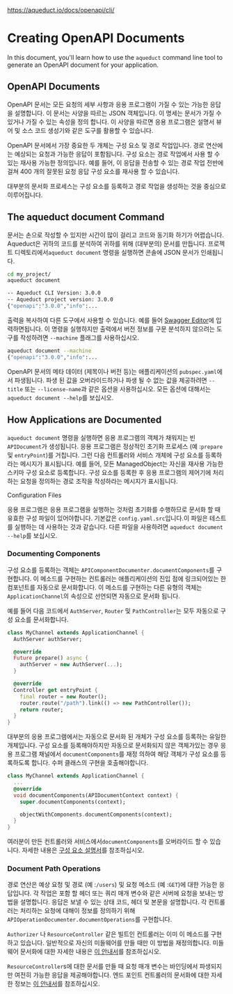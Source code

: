 https://aqueduct.io/docs/openapi/cli/

# Creating OpenAPI Documents

In this document, you'll learn how to use the `aqueduct` command line tool to generate an OpenAPI document for your application.

## OpenAPI Documents

OpenAPI 문서는 모든 요청의 세부 사항과 응용 프로그램이 가질 수 있는 가능한 응답을 설명합니다. 이 문서는 사양을 따르는 JSON 객체입니다. 이 명세는 문서가 가질 수 있거나 가질 수 있는 속성을 정의 합니다. 이 사양을 따르면 응용 프로그램은 설명서 뷰어 및 소스 코드 생성기와 같은 도구를 활용할 수 있습니다.

OpenAPI 문서에서 가장 중요한 두 개체는 구성 요소 및 경로 작업입니다. 경로 연산에는 예상되는 요청과 가능한 응답이 포함됩니다. 구성 요소는 경로 작업에서 사용 할 수 있는 재사용 가능한 정의입니다. 예를 들어, 이 응답을 전송할 수 있는 경로 작업 전반에 걸쳐 400 개의 잘못된 요청 응답 구성 요소를 재사용 할 수 있습니다.

대부분의 문서화 프로세스는 구성 요소를 등록하고 경로 작업을 생성하는 것을 중심으로 이루어집니다.

## The aqueduct document Command

문서는 손으로 작성할 수 있지만 시간이 많이 걸리고 코드와 동기화 하기가 어렵습니다. Aqueduct은 귀하의 코드를 분석하여 귀하를 위해 (대부분의) 문서를 만듭니다. 프로젝트 디렉토리에서`aqueduct document` 명령을 실행하면 콘솔에 JSON 문서가 인쇄됩니다.

```sh
cd my_project/
aqueduct document

-- Aqueduct CLI Version: 3.0.0
-- Aqueduct project version: 3.0.0
{"openapi":"3.0.0","info":...
```

출력을 복사하여 다른 도구에서 사용할 수 있습니다. 예를 들어 [Swagger Editor](https://editor.swagger.io)에 입력하면됩니다. 이 명령을 실행하지만 출력에서 버전 정보를 구문 분석하지 않으려는 도구를 작성하려면 `--machine` 플래그를 사용하십시오.

```sh
aqueduct document --machine
{"openapi":"3.0.0","info":...
```

OpenAPI 문서의 메타 데이터 (제목이나 버전 등)는 애플리케이션의 `pubspec.yaml`에서 파생됩니다. 파생 된 값을 오버라이드하거나 파생 될 수 없는 값을 제공하려면 `--title` 또는 `--license-name`과 같은 옵션을 사용하십시오. 모든 옵션에 대해서는 `aqueduct document --help`를 보십시오.

## How Applications are Documented

`aqueduct document` 명령을 실행하면 응용 프로그램의 객체가 채워지는 빈 `APIDocument`가 생성됩니다. 응용 프로그램은 정상적인 초기화 프로세스 (예 :`prepare` 및 `entryPoint`)를 거칩니다. 그런 다음 컨트롤러와 서비스 개체에 구성 요소를 등록하라는 메시지가 표시됩니다. 예를 들어, 모든 ManagedObject는 자신을 재사용 가능한 스키마 구성 요소로 등록합니다. 구성 요소를 등록한 후 응용 프로그램의 제어기에 처리하는 요청을 정의하는 경로 조작을 작성하라는 메시지가 표시됩니다.

Configuration Files

응용 프로그램은 응용 프로그램을 실행하는 것처럼 초기화를 수행하므로 문서화 할 때 유효한 구성 파일이 있어야합니다. 기본값은 `config.yaml.src`입니다.이 파일은 테스트를 실행하는 데 사용하는 것과 같습니다. 다른 파일을 사용하려면 `aqueduct document --help`를 보십시오.

### Documenting Components

구성 요소를 등록하는 객체는 `APIComponentDocumenter.documentComponents`를 구현합니다. 이 메소드를 구현하는 컨트롤러는 애플리케이션의 진입 점에 링크되어있는 한 컴포넌트를 자동으로 문서화합니다. 이 메소드를 구현하는 다른 유형의 객체는 `ApplicationChannel`의 속성으로 선언되면 자동으로 문서화 됩니다.

예를 들어 다음 코드에서 `AuthServer`, `Router` 및 `PathController`는 모두 자동으로 구성 요소를 문서화합니다.

```dart
class MyChannel extends ApplicationChannel {
  AuthServer authServer;

  @override
  Future prepare() async {
    authServer = new AuthServer(...);
  }

  @override
  Controller get entryPoint {
    final router = new Router();
    router.route("/path").link(() => new PathController());
    return router;
  }
}
```

대부분의 응용 프로그램에서는 자동으로 문서화 된 개체가 구성 요소를 등록하는 유일한 개체입니다. 구성 요소를 등록해야하지만 자동으로 문서화되지 않은 객체가있는 경우 응용 프로그램 채널에서 `documentComponents`를 재정 의하여 해당 객체가 구성 요소를 등록하도록 합니다. 수퍼 클래스의 구현을 호출해야합니다.

```dart
class MyChannel extends ApplicationChannel {
  ...
  @override
  void documentComponents(APIDocumentContext context) {
    super.documentComponents(context);

    objectWithComponents.documentComponents(context);
  }
}
```

여러분이 만든 컨트롤러와 서비스에서`documentComponents`를 오버라이드 할 수 있습니다. 자세한 내용은 [구성 요소 설명서](https://aqueduct.io/docs/openapi/components/)를 참조하십시오.

### Document Path Operations

경로 연산은 예상 요청 및 경로 (예 :`/users`) 및 요청 메소드 (예 :`GET`)에 대한 가능한 응답입니다. 각 작업은 포함 할 헤더 또는 쿼리 매개 변수와 같은 서버에 요청을 보내는 방법을 설명합니다. 응답은 보낼 수 있는 상태 코드, 헤더 및 본문을 설명합니다. 각 컨트롤러는 처리하는 요청에 대해이 정보를 정의하기 위해 `APIOperationDocumenter.documentOperations`를 구현합니다.

`Authorizer` 나 `ResourceController` 같은 빌트인 컨트롤러는 이미 이 메소드를 구현하고 있습니다. 일반적으로 자신의 미들웨어를 만들 때만 이 방법을 재정의합니다. 미들웨어 문서화에 대한 자세한 내용은 [이 안내서](https://aqueduct.io/docs/openapi/middleware/)를 참조하십시오.

`ResourceController`s에 대한 문서를 만들 때 요청 매개 변수는 바인딩에서 파생되지만 여전히 가능한 응답을 제공해야합니다. 엔드 포인트 컨트롤러의 문서화에 대한 자세한 정보는 [이 안내서](https://aqueduct.io/docs/openapi/endpoint/)를 참조하십시오.